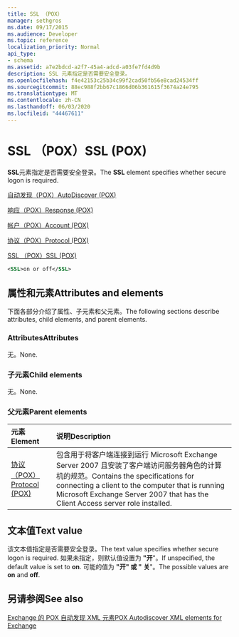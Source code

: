 ```yaml
---
title: SSL （POX）
manager: sethgros
ms.date: 09/17/2015
ms.audience: Developer
ms.topic: reference
localization_priority: Normal
api_type:
- schema
ms.assetid: a7e2bdcd-a2f7-45a4-adcd-a03fe7fd4d9b
description: SSL 元素指定是否需要安全登录。
ms.openlocfilehash: f4e42153c25b34c99f2cad50fb56e8cad24534ff
ms.sourcegitcommit: 88ec988f2bb67c1866d06b361615f3674a24e795
ms.translationtype: MT
ms.contentlocale: zh-CN
ms.lasthandoff: 06/03/2020
ms.locfileid: "44467611"
---
```

# <a name="ssl-pox"></a><span data-ttu-id="90eb0-103">SSL （POX）</span><span class="sxs-lookup"><span data-stu-id="90eb0-103">SSL (POX)</span></span>

<span data-ttu-id="90eb0-104">**SSL**元素指定是否需要安全登录。</span><span class="sxs-lookup"><span data-stu-id="90eb0-104">The **SSL** element specifies whether secure logon is required.</span></span> 
  
[<span data-ttu-id="90eb0-105">自动发现（POX）</span><span class="sxs-lookup"><span data-stu-id="90eb0-105">AutoDiscover (POX)</span></span>](autodiscover-pox.md)
  
[<span data-ttu-id="90eb0-106">响应（POX）</span><span class="sxs-lookup"><span data-stu-id="90eb0-106">Response (POX)</span></span>](response-pox.md)
  
[<span data-ttu-id="90eb0-107">帐户（POX）</span><span class="sxs-lookup"><span data-stu-id="90eb0-107">Account (POX)</span></span>](account-pox.md)
  
[<span data-ttu-id="90eb0-108">协议（POX）</span><span class="sxs-lookup"><span data-stu-id="90eb0-108">Protocol (POX)</span></span>](protocol-pox.md)
  
[<span data-ttu-id="90eb0-109">SSL （POX）</span><span class="sxs-lookup"><span data-stu-id="90eb0-109">SSL (POX)</span></span>](ssl-pox.md)
  
```xml
<SSL>on or off</SSL>
```

## <a name="attributes-and-elements"></a><span data-ttu-id="90eb0-110">属性和元素</span><span class="sxs-lookup"><span data-stu-id="90eb0-110">Attributes and elements</span></span>

<span data-ttu-id="90eb0-111">下面各部分介绍了属性、子元素和父元素。</span><span class="sxs-lookup"><span data-stu-id="90eb0-111">The following sections describe attributes, child elements, and parent elements.</span></span>
  
### <a name="attributes"></a><span data-ttu-id="90eb0-112">Attributes</span><span class="sxs-lookup"><span data-stu-id="90eb0-112">Attributes</span></span>

<span data-ttu-id="90eb0-113">无。</span><span class="sxs-lookup"><span data-stu-id="90eb0-113">None.</span></span>
  
### <a name="child-elements"></a><span data-ttu-id="90eb0-114">子元素</span><span class="sxs-lookup"><span data-stu-id="90eb0-114">Child elements</span></span>

<span data-ttu-id="90eb0-115">无。</span><span class="sxs-lookup"><span data-stu-id="90eb0-115">None.</span></span>
  
### <a name="parent-elements"></a><span data-ttu-id="90eb0-116">父元素</span><span class="sxs-lookup"><span data-stu-id="90eb0-116">Parent elements</span></span>

|<span data-ttu-id="90eb0-117">**元素**</span><span class="sxs-lookup"><span data-stu-id="90eb0-117">**Element**</span></span>|<span data-ttu-id="90eb0-118">**说明**</span><span class="sxs-lookup"><span data-stu-id="90eb0-118">**Description**</span></span>|
|:-----|:-----|
|[<span data-ttu-id="90eb0-119">协议（POX）</span><span class="sxs-lookup"><span data-stu-id="90eb0-119">Protocol (POX)</span></span>](protocol-pox.md) <br/> |<span data-ttu-id="90eb0-120">包含用于将客户端连接到运行 Microsoft Exchange Server 2007 且安装了客户端访问服务器角色的计算机的规范。</span><span class="sxs-lookup"><span data-stu-id="90eb0-120">Contains the specifications for connecting a client to the computer that is running Microsoft Exchange Server 2007 that has the Client Access server role installed.</span></span>  <br/> |
   
## <a name="text-value"></a><span data-ttu-id="90eb0-121">文本值</span><span class="sxs-lookup"><span data-stu-id="90eb0-121">Text value</span></span>

<span data-ttu-id="90eb0-122">该文本值指定是否需要安全登录。</span><span class="sxs-lookup"><span data-stu-id="90eb0-122">The text value specifies whether secure logon is required.</span></span> <span data-ttu-id="90eb0-123">如果未指定，则默认值设置为 **"开**"。</span><span class="sxs-lookup"><span data-stu-id="90eb0-123">If unspecified, the default value is set to **on**.</span></span> <span data-ttu-id="90eb0-124">可能的值为 **"开" 或 "** **关**"。</span><span class="sxs-lookup"><span data-stu-id="90eb0-124">The possible values are **on** and **off**.</span></span>
  
## <a name="see-also"></a><span data-ttu-id="90eb0-125">另请参阅</span><span class="sxs-lookup"><span data-stu-id="90eb0-125">See also</span></span>



[<span data-ttu-id="90eb0-126">Exchange 的 POX 自动发现 XML 元素</span><span class="sxs-lookup"><span data-stu-id="90eb0-126">POX Autodiscover XML elements for Exchange</span></span>](pox-autodiscover-xml-elements-for-exchange.md)

